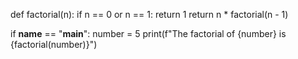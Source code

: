 def factorial(n):
    if n == 0 or n == 1:
        return 1
    return n * factorial(n - 1)

if __name__ == "__main__":
    number = 5
    print(f"The factorial of {number} is {factorial(number)}")

